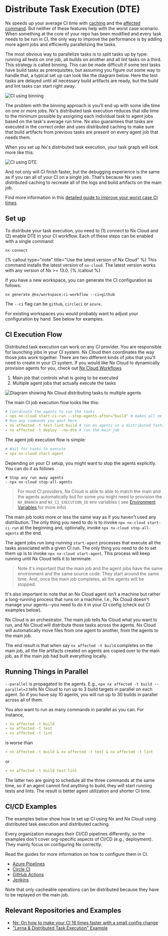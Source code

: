 # Distribute Task Execution (DTE)

Nx speeds up your average CI time with [caching](/core-features/cache-task-results) and
the [affected command](/nx-cloud/features/affected). But neither of these features help with the worst case scenario. When
something at the core of your repo has been modified and every task needs to be run in CI, the only way to improve the
performance is by adding more agent jobs and efficiently parallelizing the tasks.

The most obvious way to parallelize tasks is to split tasks up by type: running all tests on one job, all builds on
another and all lint tasks on a third. This strategy is called binning. This can be made difficult if some test tasks
have build tasks as prerequisites, but assuming you figure out some way to handle that, a typical set up can look like
the diagram below. Here the test tasks are delayed until all necessary build artifacts are ready, but the build and lint
tasks can start right away.

![CI using binning](/shared/images/dte/binning.svg)

The problem with the binning approach is you'll end up with some idle time on one or more jobs. Nx's distributed task
execution reduces that idle time to the minimum possible by assigning each individual task to agent jobs based on the
task's average run time. Nx also guarantees that tasks are executed in the correct order and uses distributed caching to
make sure that build artifacts from previous tasks are present on every agent job that needs them.

When you set up Nx's distributed task execution, your task graph will look more like this:

![CI using DTE](/shared/images/dte/3agents.svg)

And not only will CI finish faster, but the debugging experience is the same as if you ran all of your CI on a single
job. That's because Nx uses distributed caching to recreate all of the logs and build artifacts on the main job.

Find more information in this [detailed guide to improve your worst case CI times](/nx-cloud/concepts/dte).

## Set up

To distribute your task execution, you need to (1) connect to Nx Cloud and (2) enable DTE in your CI workflow. Each of
these steps can be enabled with a single command:

```shell title="1. Connect to Nx Cloud"
nx connect
```

{% callout type="note" title="Use the latest version of Nx Cloud" %}
This command installs the latest version of `nx-cloud`. The latest version works with any version of Nx >= 13.0.
{% /callout %}

If you have a new workspace, you can generate the CI configuration as follows:

```shell title="2. Enable DTE in CI"
nx generate @nx/workspace:ci-workflow --ci=github
```

The `--ci` flag can be `github`, `circleci` or `azure`.

For existing workspaces you would probably want to adjust your configuration by hand. See below for examples.

## CI Execution Flow

Distributed task execution can work on any CI provider. You are responsible for launching jobs in your CI system. Nx
Cloud then coordinates the way those jobs work together. There are two different kinds of jobs that you'll need to
create in your CI system. If you would like Nx Cloud to dynamically provision agents for you, check out [Nx Cloud Workflows](/nx-cloud/features/nx-cloud-workflows)

1. Main job that controls what is going to be executed
2. Multiple agent jobs that actually execute the tasks

![Diagram showing Nx Cloud distributing tasks to multiple agents](/shared/images/dte/distributed-caching-and-task-execution.svg)

The main CI job execution flow looks like this:

```yaml
# Coordinate the agents to run the tasks
- npx nx-cloud start-ci-run --stop-agents-after="build" # makes all nx commands distributed by default
# Run any commands you want here
- nx affected -t test lint build # run on agents in a distributed fashion
- nx affected -t deploy --no-dte # run the main job
```

The agent job execution flow is simple:

```yaml
# Wait for tasks to execute
- npx nx-cloud start-agent
```

Depending on your CI setup, you might want to stop the agents explicitly. You can do it as follows

```yam
# Stop any run away agents
- npx nx-cloud stop-all-agents
```

> For most CI providers, Nx Cloud is able to able to match the main and the agents automatically but for some you might
> need to provision the `NX_BRANCH` and `NX_CI_EXECUTION_ID` env variables (
> see [Environment Variables](/nx-cloud/reference/env-vars) for more info).

The main job looks more or less the same way as if you haven't used any distribution. The only thing you need to do is
to invoke `npx nx-cloud start-ci-run` at the beginning and, optionally, invoke `npx nx-cloud stop-all-agents` at the
end.

The agent jobs run long-running `start-agent` processes that execute all the tasks associated with a given CI run. The
only thing you need to do to set them up is to invoke `npx nx-cloud start-agent`. This process will keep running until
Nx Cloud tells it to terminate.

> Note it's important that the main job and the agent jobs have the same environment and the same source code. They
> start
> around the same time. And, once the main job completes, all the agents
> will be stopped.

It's also important to note that an Nx Cloud agent isn't a machine but rather a long-running process that runs on a
machine. I.e., Nx Cloud doesn't manage your agents--you need to do it in your CI config (check out CI examples below).

Nx Cloud is an orchestrator. The main job tells Nx Cloud what you want to run, and Nx Cloud will distribute those tasks
across the agents. Nx Cloud will automatically move files from one agent to another, from the agents to the main job.

The end result is that when say `nx affected -t build` completes on the main job, all the file artifacts created
on agents are copied over to the main job, as if the main job had built everything locally.

## Running Things in Parallel

`--parallel` is propagated to the agents. E.g., `npx nx affected -t build --parallel=3` tells Nx Cloud to
run
up to 3 build targets in parallel on each agent. So if you have say 10 agents, you will run up to 30 builds in parallel
across all of them.

You also want to run as many commands in parallel as you can. For instance,

```yaml
- nx affected -t build
- nx affected -t test
- nx affected -t lint
```

is worse than

```yaml
- nx affected -t build & nx affected -t test & nx affected -t lint
```

or

```yaml
- nx affected -t build test lint
```

The latter two are going to schedule all the three commands at the same time, so if an agent cannot find anything to
build, they will start running tests and lints. The result is better agent utilization and shorter CI time.

## CI/CD Examples

The examples below show how to set up CI using Nx and Nx Cloud using distributed task execution and distributed caching.

Every organization manages their CI/CD pipelines differently, so the examples don't cover org-specific aspects of
CI/CD (e.g., deployment). They mainly focus on configuring Nx correctly.

Read the guides for more information on how to configure them in CI.

- [Azure Pipelines](/nx-cloud/recipes/set-up/monorepo-ci-azure#distributed-ci-with-nx-cloud)
- [Circle CI](/nx-cloud/recipes/set-up/monorepo-ci-circle-ci#distributed-ci-with-nx-cloud)
- [GitHub Actions](/nx-cloud/recipes/set-up/monorepo-ci-github-actions#distributed-ci-with-nx-cloud)
- [Jenkins](/nx-cloud/recipes/set-up/monorepo-ci-jenkins#distributed-ci-with-nx-cloud)

Note that only cacheable operations can be distributed because they have to be replayed on the main job.

## Relevant Repositories and Examples

- [Nx: On how to make your CI 16 times faster with a small config change](https://github.com/vsavkin/interstellar)
- ["Lerna & Distributed Task Execution" Example](https://github.com/vsavkin/lerna-dte)
